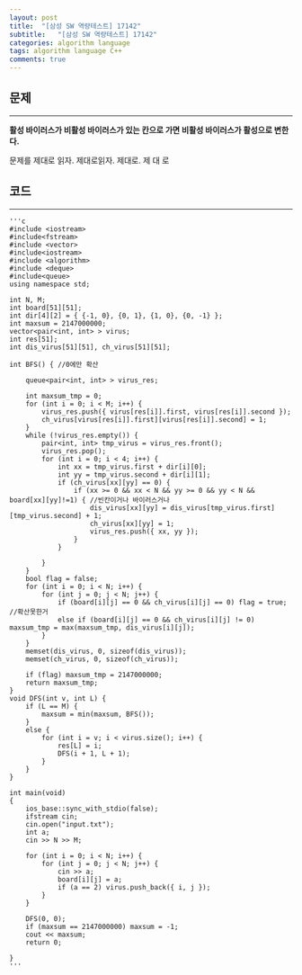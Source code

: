 ```yaml
---
layout: post
title:  "[삼성 SW 역량테스트] 17142"
subtitle:   "[삼성 SW 역량테스트] 17142"
categories: algorithm language 
tags: algorithm language C++
comments: true
---
```



## 문제 
---

**활성 바이러스가 비활성 바이러스가 있는 칸으로 가면 비활성 바이러스가 활성으로 변한다.** 

문제를 제대로 읽자. 제대로읽자. 제대로. 제 대 로 

## 코드
---



    '''c
	#include <iostream>
	#include<fstream>
	#include <vector>
	#include<iostream>
	#include <algorithm>
	#include <deque>
	#include<queue>
	using namespace std;
	
	int N, M;
	int board[51][51];
	int dir[4][2] = { {-1, 0}, {0, 1}, {1, 0}, {0, -1} };
	int maxsum = 2147000000;
	vector<pair<int, int> > virus;
	int res[51];
	int dis_virus[51][51], ch_virus[51][51];
	
	int BFS() { //0에만 확산
	
	    queue<pair<int, int> > virus_res;
	
	    int maxsum_tmp = 0;
	    for (int i = 0; i < M; i++) {
	        virus_res.push({ virus[res[i]].first, virus[res[i]].second });
	        ch_virus[virus[res[i]].first][virus[res[i]].second] = 1;
	    }
	    while (!virus_res.empty()) {
	        pair<int, int> tmp_virus = virus_res.front();
	        virus_res.pop();
	        for (int i = 0; i < 4; i++) {
	            int xx = tmp_virus.first + dir[i][0];
	            int yy = tmp_virus.second + dir[i][1];
	            if (ch_virus[xx][yy] == 0) {
	                if (xx >= 0 && xx < N && yy >= 0 && yy < N && board[xx][yy]!=1) { //빈칸이거나 바이러스거나
	                    dis_virus[xx][yy] = dis_virus[tmp_virus.first][tmp_virus.second] + 1;
	                    ch_virus[xx][yy] = 1;
	                    virus_res.push({ xx, yy });
	                }
	            }
	           
	        }
	    }
	    bool flag = false;
	    for (int i = 0; i < N; i++) {
	        for (int j = 0; j < N; j++) {
	            if (board[i][j] == 0 && ch_virus[i][j] == 0) flag = true; //확산못한거
	            else if (board[i][j] == 0 && ch_virus[i][j] != 0) maxsum_tmp = max(maxsum_tmp, dis_virus[i][j]);
	        }
	    }
	    memset(dis_virus, 0, sizeof(dis_virus));
	    memset(ch_virus, 0, sizeof(ch_virus));
	    
	    if (flag) maxsum_tmp = 2147000000;
	    return maxsum_tmp;
	}
	void DFS(int v, int L) {
	    if (L == M) {
	        maxsum = min(maxsum, BFS());
	    }
	    else {
	        for (int i = v; i < virus.size(); i++) {
	            res[L] = i;
	            DFS(i + 1, L + 1);   
	        }
	    }
	}
	
	int main(void)
	{
	    ios_base::sync_with_stdio(false);
	    ifstream cin;
	    cin.open("input.txt");
	    int a;
	    cin >> N >> M;
	
	    for (int i = 0; i < N; i++) {
	        for (int j = 0; j < N; j++) {
	            cin >> a;
	            board[i][j] = a;
	            if (a == 2) virus.push_back({ i, j });
	        }
	    }
	 
	    DFS(0, 0);
	    if (maxsum == 2147000000) maxsum = -1;
	    cout << maxsum;
	    return 0;
	
	}
    '''

